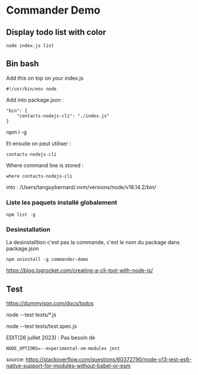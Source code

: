 # Commander Demo

## Display todo list with color

    node index.js list

## Bin bash

Add this on top on your index.js

    #!/usr/bin/env node

Add into package.json :

    "bin": {
        "contacts-nodejs-cli": "./index.js"
    }

npm i -g

Et ensuite on peut utiliser :

    contacts-nodejs-cli

Where command line is stored :

    where contacts-nodejs-cli

into : /Users/tanguybernard/.nvm/versions/node/v18.14.2/bin/


### Liste les paquets installé globalement

    npm list -g

### Desinstallation

La desinstalltion c'est pas la commande, c'est le nom du package dans package.json

    npm uninstall -g commander-demo



https://blog.logrocket.com/creating-a-cli-tool-with-node-js/


## Test

https://dummyjson.com/docs/todos

node --test tests/*.js

node --test tests/test.spec.js


EDIT(26 juillet 2023) : Pas besoin de

    NODE_OPTIONS=--experimental-vm-modules jest

source: https://stackoverflow.com/questions/60372790/node-v13-jest-es6-native-support-for-modules-without-babel-or-esm

